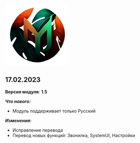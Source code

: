 <img src="https://raw.githubusercontent.com/kazhemons/CNtoRU/main/img/Logo.png">

## 17.02.2023 ##

**Версия модуля**: **1.5**

***Что нового:***
- Модуль поддерживает только Русский

***Изменения:***
- Исправление перевода
- Перевод новых функций: 
Звонилка, SystemUI, Настройки

